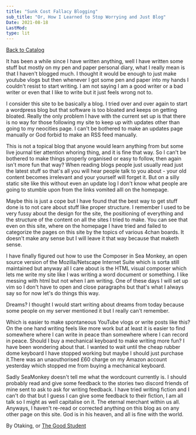 ```yaml
---
title: "Sunk Cost Fallacy Blogging"
sub_title: "Or, How I Learned to Stop Worrying and Just Blog"
Date: 2021-08-18
LastMod:
type: lit
---
```


[Back to Catalog](https://otaking.xyz/index.html)

It has been a while since I have written anything, well I have written some stuff but mostly on my pen and paper personal diary, what I really mean is that I haven't blogged much. I thought it would be enough to just make youtube vlogs but then whenever I got some pen and paper into my hands I couldn't resist to start writing. I am not saying I am a good writer or a bad writer or even that I like to write but it just feels wrong not to.

I consider this site to be basically a blog. I tried over and over again to start a wordpress blog but that software is too bloated and keeps on getting bloated. Really the only problem I have with the current set up is that there is no way for those following my site to keep up with updates other than going to my neocities page. I can't be bothered to make an updates page manually or God forbid to make an RSS feed manually.

This is not a topical blog that anyone would learn anything from but some live journal tier attention whoring thing, and it is fine that way. So I can't be bothered to make things properly organised or easy to follow, then again isn't more fun that way? When reading blogs people just usually read just the latest stuff so that's all you will hear people talk to you about - your old content becomes irrelevant and your yourself will forget it. But on a silly static site like this without even an update log I don't know what people are going to stumble upon from the links vomited alll on the homepage.

Maybe this is just a cope but I have found that the best way to get stuff done is to not care about stuff like proper structure. I remember I used to be very fussy about the design for the site, the positioning of everything and the structure of the content on all the sites I tried to make. You can see that even on this site, where on the homepage I have tried and failed to categorize the pages on this site by the topics of various 4chan boards. It doesn't make any sense but I will leave it that way because that maketh sense.

I have finally figured out how to use the Composer in Sea Monkey, an open source version of the Mozilla/Netscape Internet Suite which is sorta still maintained but anyway all I care about is the HTML visual composer which lets me write my site like I was writing a word document or something. I like messing with html but not when I am writing. One of these days I will set up vim so I don't have to open and close paragraphs but that's what I always say so for now let's do things this way.

Dreams? I thought I would start writing about dreams from today because some people on my server mentioned it but I really can't remember.

Which is easier to make spontaneous YouTube vlogs or write posts like this? On the one hand writing feels like more work but at least it is easier to find somewhere where I can write in peace than somewhere where I can record in peace. Should I buy a mechanical keyboard to make writing more fun? I have been wondering about that. I wanted to wait until the cheap rubber dome keyboard I have stopped working but maybe I should just purchase it.There was an unaouthorised £60 charge on my Amazon account yesterday which stopped me from buying a mechanical keyboard.

Sadly SeaMonkey doesn't tell me what the wordcount currently is. I should probably read and give some feedback to the stories two discord friends of mine sent to ask to ask for writing feedback. I have tried writing fiction and I can't do that but I guess I can give some feedback to their fiction, I am all talk so I might as well capitalise on it. The eternal merchant within us all. Anyways, I haven't re-read or corrected anything on this blog as on any other page on this site. God is in his heaven, and all is fine with the world.

By Otaking, or [The Good Student](https://www.youtube.com/channel/UCA4gWcOoz_FXrtTEemTOtfw?view_as=subscriber/videos)
